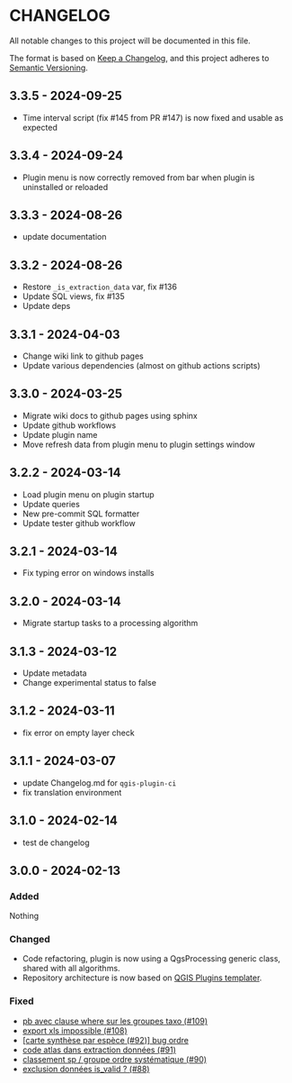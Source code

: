# CHANGELOG

All notable changes to this project will be documented in this file.

The format is based on [Keep a Changelog](https://keepachangelog.com/), and this project adheres to [Semantic Versioning](https://semver.org/).

<!-- ## Unreleased [{version_tag}](https://github.com/opengisch/qgis-plugin-ci/releases/tag/{version_tag}) - YYYY-MM-DD -->

## 3.3.5 - 2024-09-25

* Time interval script (fix #145 from PR #147) is now fixed and usable as expected

## 3.3.4 - 2024-09-24

* Plugin menu is now correctly removed from bar when plugin is uninstalled or reloaded

## 3.3.3 - 2024-08-26

* update documentation

## 3.3.2 - 2024-08-26

* Restore `_is_extraction_data` var, fix #136
* Update SQL views, fix #135
* Update deps

## 3.3.1 - 2024-04-03

* Change wiki link to github pages
* Update various dependencies (almost on github actions scripts)

## 3.3.0 - 2024-03-25

* Migrate wiki docs to github pages using sphinx
* Update github workflows
* Update plugin name
* Move refresh data from plugin menu to plugin settings window

## 3.2.2 - 2024-03-14

* Load plugin menu on plugin startup
* Update queries
* New pre-commit SQL formatter
* Update tester github workflow

## 3.2.1 - 2024-03-14

* Fix typing error on windows installs

## 3.2.0 - 2024-03-14

* Migrate startup tasks to a processing algorithm

## 3.1.3 - 2024-03-12

* Update metadata
* Change experimental status to false

## 3.1.2 - 2024-03-11

* fix error on empty layer check

## 3.1.1 - 2024-03-07

* update Changelog.md for `qgis-plugin-ci`
* fix translation environment


## 3.1.0 - 2024-02-14

* test de changelog


## 3.0.0 - 2024-02-13

### Added

Nothing

### Changed

- Code refactoring, plugin is now using a QgsProcessing generic class, shared with all algorithms.
- Repository architecture is now based on [QGIS Plugins templater](https://oslandia.gitlab.io/qgis/template-qgis-plugin/).

### Fixed

- [pb avec clause where sur les groupes taxo (#109)](https://github.com/lpoaura/PluginQGis-LPOData/issues/109)
- [export xls impossible (#108)](https://github.com/lpoaura/PluginQGis-LPOData/issues/108)
- [[carte synthèse par espèce (#92)] bug ordre](https://github.com/lpoaura/PluginQGis-LPOData/issues/92)
- [code atlas dans extraction données (#91)](https://github.com/lpoaura/PluginQGis-LPOData/issues/91)
- [classement sp / groupe ordre systématique (#90)](https://github.com/lpoaura/PluginQGis-LPOData/issues/90)
- [exclusion données is_valid ? (#88)](https://github.com/lpoaura/PluginQGis-LPOData/issues/90)
